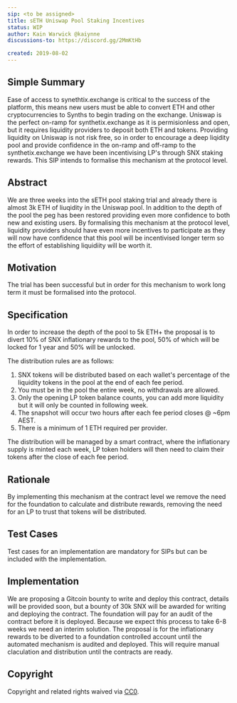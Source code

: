 ```yaml
---
sip: <to be assigned>
title: sETH Uniswap Pool Staking Incentives
status: WIP
author: Kain Warwick @kaiynne
discussions-to: https://discord.gg/2MmKtHb

created: 2019-08-02
---
```


<!--You can leave these HTML comments in your merged SIP and delete the visible duplicate text guides, they will not appear and may be helpful to refer to if you edit it again. This is the suggested template for new SIPs. Note that an SIP number will be assigned by an editor. When opening a pull request to submit your SIP, please use an abbreviated title in the filename, `sip-draft_title_abbrev.md`. The title should be 44 characters or less.-->

## Simple Summary
<!--"If you can't explain it simply, you don't understand it well enough." Provide a simplified and layman-accessible explanation of the SIP.-->
Ease of access to synethtix.exchange is critical to the success of the platform, this means new users must be able to convert ETH and other cryptocurrencies to Synths to begin trading on the exchange. Uniswap is the perfect on-ramp for synthetix.exchange as it is permisionless and open, but it requires liquidity providers to deposit both ETH and tokens. Providing liquidity on Uniswap is not risk free, so in order to encourage a deep liqidity pool and provide confidence in the on-ramp and off-ramp to the synthetix.exchange we have been incentivising LP's through SNX staking rewards. This SIP intends to formalise this mechanism at the protocol level. 

## Abstract
<!--A short (~200 word) description of the technical issue being addressed.-->
We are three weeks into the sETH pool staking trial and already there is almost 3k ETH of liuqidity in the Uniswap pool. In addition to the depth of the pool the peg has been restored providing even more confidence to both new and existing users. By formalising this mechanism at the protocol level, liquidity providers should have even more incentives to participate as they will now have confidence that this pool will be incentivised longer term so the effort of establishing liquidiity will be worth it.

## Motivation
<!--The motivation is critical for SIPs that want to change Synthetix. It should clearly explain why the existing protocol specification is inadequate to address the problem that the SIP solves. SIP submissions without sufficient motivation may be rejected outright.-->
The trial has been successful but in order for this mechanism to work long term it must be formalised into the protocol.

## Specification
<!--The technical specification should describe the syntax and semantics of any new feature.-->
In order to increase the depth of the pool to 5k ETH+ the proposal is to divert 10% of SNX inflationary rewards to the pool, 50% of which will be locked for 1 year and 50% will be unlocked.

The distribution rules are as follows:
1. SNX tokens will be distributed based on each wallet's percentage of the liquidity tokens in the pool at the end of each fee period. 
2. You must be in the pool the entire week, no withdrawals are allowed. 
3. Only the opening LP token balance counts, you can add more liquidity but it will only be counted in following week.
4. The snapshot will occur two hours after each fee period closes @ ~6pm AEST.
5. There is a minimum of 1 ETH required per provider. 

The distribution will be managed by a smart contract, where the inflationary supply is minted each week, LP token holders will then need to claim their tokens after the close of each fee period.

## Rationale
<!--The rationale fleshes out the specification by describing what motivated the design and why particular design decisions were made. It should describe alternate designs that were considered and related work, e.g. how the feature is supported in other languages. The rationale may also provide evidence of consensus within the community, and should discuss important objections or concerns raised during discussion.-->
By implementing this mechanism at the contract level we remove the need for the foundation to calculate and distribute rewards, removing the need for an LP to trust that tokens will be distributed. 

## Test Cases
<!--Test cases for an implementation are mandatory for SIPs but can be included with the implementation..-->
Test cases for an implementation are mandatory for SIPs but can be included with the implementation.

## Implementation
<!--The implementations must be completed before any SIP is given status "Implemented", but it need not be completed before the SIP is "Approved". While there is merit to the approach of reaching consensus on the specification and rationale before writing code, the principle of "rough consensus and running code" is still useful when it comes to resolving many discussions of API details.-->
We are proposing a Gitcoin bounty to write and deploy this contract, details will be provided soon, but a bounty of 30k SNX will be awarded for writing and deploying the contract. The foundation will pay for an audit of the contract before it is deployed. Because we expect this process to take 6-8 weeks we need an interim solution. The proposal is for the inflationary rewards to be diverted to a foundation controlled account until the automated mechanism is audited and deployed. This will require manual claculation and distribution until the contracts are ready.
## Copyright
Copyright and related rights waived via [CC0](https://creativecommons.org/publicdomain/zero/1.0/).
